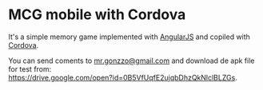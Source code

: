 # MCG mobile with Cordova 
It's a simple memory game implemented with [AngularJS](https://angularjs.org/ "AngularJS's Homepage") and copiled with [Cordova](https://cordova.apache.org/ "Cordova's Homepage").  

You can send coments to <mr.gonzzo@gmail.com> and download de apk file for test from:  
 https://drive.google.com/open?id=0B5VfUqfE2ujqbDhzQkNlclBLZGs.  






